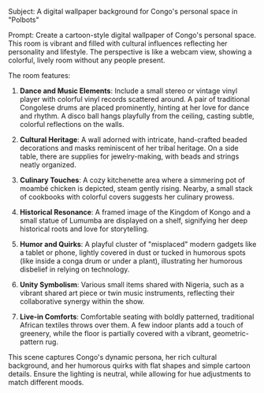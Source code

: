 Subject: A digital wallpaper background for Congo's personal space in "Polbots"

Prompt: Create a cartoon-style digital wallpaper of Congo's personal space. This room is vibrant and filled with cultural influences reflecting her personality and lifestyle. The perspective is like a webcam view, showing a colorful, lively room without any people present.

The room features:

1. **Dance and Music Elements**: Include a small stereo or vintage vinyl player with colorful vinyl records scattered around. A pair of traditional Congolese drums are placed prominently, hinting at her love for dance and rhythm. A disco ball hangs playfully from the ceiling, casting subtle, colorful reflections on the walls.

2. **Cultural Heritage**: A wall adorned with intricate, hand-crafted beaded decorations and masks reminiscent of her tribal heritage. On a side table, there are supplies for jewelry-making, with beads and strings neatly organized.

3. **Culinary Touches**: A cozy kitchenette area where a simmering pot of moambé chicken is depicted, steam gently rising. Nearby, a small stack of cookbooks with colorful covers suggests her culinary prowess.

4. **Historical Resonance**: A framed image of the Kingdom of Kongo and a small statue of Lumumba are displayed on a shelf, signifying her deep historical roots and love for storytelling.

5. **Humor and Quirks**: A playful cluster of "misplaced" modern gadgets like a tablet or phone, lightly covered in dust or tucked in humorous spots (like inside a conga drum or under a plant), illustrating her humorous disbelief in relying on technology.

6. **Unity Symbolism**: Various small items shared with Nigeria, such as a vibrant shared art piece or twin music instruments, reflecting their collaborative synergy within the show.

7. **Live-in Comforts**: Comfortable seating with boldly patterned, traditional African textiles throws over them. A few indoor plants add a touch of greenery, while the floor is partially covered with a vibrant, geometric-pattern rug.

This scene captures Congo's dynamic persona, her rich cultural background, and her humorous quirks with flat shapes and simple cartoon details. Ensure the lighting is neutral, while allowing for hue adjustments to match different moods.